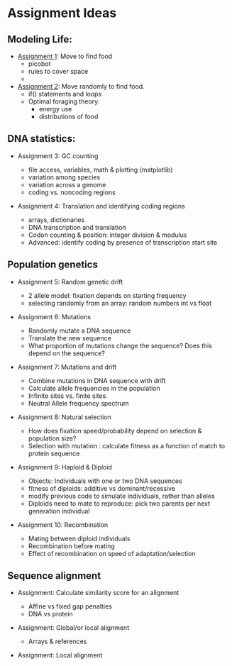 # Assignment Ideas

## Modeling Life:
* [Assignment 1](https://athena.brynmawr.edu/jupyter/hub/dblank/public//BioCS/notebooks/Lab01.ipynb): Move to find food 
  * picobot
  * rules to cover space
  * 
* [Assignment 2](https://athena.brynmawr.edu/jupyter/hub/dblank/public//BioCS/notebooks/Lab02.ipynb): Move randomly to find food. 
  * if() statements and loops
  * Optimal foraging theory: 
    * energy use
    * distributions of food

## DNA statistics:
* Assignment 3: GC counting
  * file access, variables, math & plotting (matplotlib)
  * variation among species
  * variation across a genome
  * coding vs. noncoding regions

* Assignment 4: Translation and identifying coding regions
  * arrays, dictionaries
  * DNA transcription and translation
  * Codon counting & position: integer division & modulus
  * Advanced: identify coding by presence of transcription start site


## Population genetics
* Assignment 5: Random genetic drift
  * 2 allele model: fixation depends on starting frequency
  * selecting randomly from an array: random numbers int vs float

* Assignment 6: Mutations
  * Randomly mutate a DNA sequence
  * Translate the new sequence
  * What proportion of mutations change the sequence? Does this depend on the sequence?

* Assignment 7: Mutations and drift
  * Combine mutations in DNA sequence with drift
  * Calculate allele frequencies in the population
  * Infinite sites vs. finite sites.
  * Neutral Allele frequency spectrum

* Assignment 8: Natural selection
  * How does fixation speed/probability depend on selection & population size?
  * Selection with mutation : calculate fitness as a function of match to protein sequence

* Assignment 9: Haploid & Diploid
  * Objects: Individuals with one or two DNA sequences
  * fitness of diploids: additive vs dominant/recessive
  * modify previous code to simulate individuals, rather than alleles
  * Diploids need to mate to reproduce: pick two parents per next generation individual

* Assignment 10: Recombination
  * Mating between diploid individuals
  * Recombination before mating
  * Effect of recombination on speed of adaptation/selection

## Sequence alignment
* Assignment: Calculate similarity score for an alignment
  * Affine vs fixed gap penalties
  * DNA vs protein

* Assignment: Global/or local alignment
  * Arrays & references

* Assignment: Local alignment


